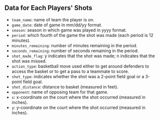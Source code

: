 ## Data for Each Players' Shots

- `team_name`: name of team the player is on.
- `game_date`: date of game in mm/dd/yy format.
- `season`: season in which game was played in yyyy format.
- `period`: which fourth of the game the shot was made (each period is 12 minutes).
- `minutes_remaining`: number of minutes remaining in the period.
- `seconds_remaining`: number of seconds remaining in the period.
- `shot_made_flag`: y indicates that the shot was made; n indicates that the shot was missed.
- `action_type`: basketball move used either to get around defenders to access the basket or to get a pass to a teammate to score.
- `shot_type`: indicates whether the shot was a 2-point field goal or a 3-point field goal.
- `shot_distance`: distance to basket (measured in feet).
- `opponent`: name of opposing team for that game.
- `x`:  x-coordinate on the court where the shot occurred (measured in inches).
- `y`:  y-coordinate on the court where the shot occurred (measured in inches).
